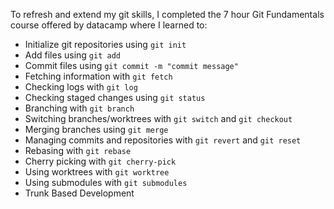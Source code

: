 To refresh and extend my git skills, I completed the 7 hour Git Fundamentals course offered by datacamp where I learned to:

- Initialize git repositories using `git init`
- Add files using `git add`
- Commit files using `git commit -m "commit message"`
- Fetching information with `git fetch`
- Checking logs with `git log`
- Checking staged changes using `git status`
- Branching with `git branch`
- Switching branches/worktrees with `git switch` and `git checkout`
- Merging branches using `git merge`
- Managing commits and repositories with `git revert` and `git reset`
- Rebasing with `git rebase`
- Cherry picking with `git cherry-pick`
- Using worktrees with `git worktree`
- Using submodules with `git submodules`
- Trunk Based Development

